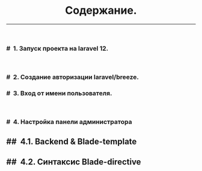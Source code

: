 <h1 align="center""> Содержание.</h1><hr><br>
<h3>#&nbsp; 1. Запуск проекта на laravel 12.</h3><br>
<h3>#&nbsp; 2. Создание авторизации laravel/breeze.</h3>
<h3>#&nbsp; 3. Вход от имени пользователя.</h3><br>
<h3>#&nbsp; 4. Настройка панели администратора</h3>
	<h2>##&nbsp; 4.1. Backend & Blade-template</h2>
	<h2>##&nbsp; 4.2. Синтаксис Blade-directive</h2>
